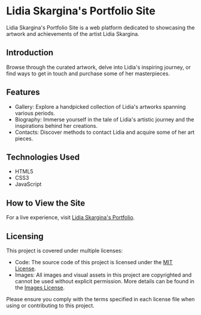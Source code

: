 # Lidia Skargina's Portfolio Site

Lidia Skargina's Portfolio Site is a web platform dedicated to showcasing the artwork and achievements of the artist Lidia Skargina.

## Introduction
Browse through the curated artwork, delve into Lidia's inspiring journey, or find ways to get in touch and purchase some of her masterpieces.

## Features
* Gallery: Explore a handpicked collection of Lidia's artworks spanning various periods.
* Biography: Immerse yourself in the tale of Lidia's artistic journey and the inspirations behind her creations.
* Contacts: Discover methods to contact Lidia and acquire some of her art pieces.

## Technologies Used
* HTML5
* CSS3
* JavaScript

## How to View the Site
For a live experience, visit [Lidia Skargina's Portfolio](https://www.lidiaskargina.com).

## Licensing
This project is covered under multiple licenses:

* Code: The source code of this project is licensed under the [MIT License](LICENSE).
* Images: All images and visual assets in this project are copyrighted and cannot be used without explicit permission. More details can be found in the [Images License](IMAGES_LICENSE.md).

Please ensure you comply with the terms specified in each license file when using or contributing to this project.